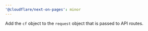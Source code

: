 ```yaml
---
'@cloudflare/next-on-pages': minor
---
```


Add the `cf` object to the `request` object that is passed to API routes.
